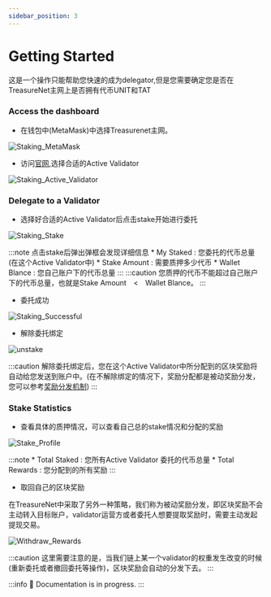 ```yaml
---
sidebar_position: 3
---
```


# Getting Started

这是一个操作只能帮助您快速的成为delegator,但是您需要确定您是否在TreasureNet主网上是否拥有代币UNIT和TAT

### Access the dashboard

  * 在钱包中(MetaMask)中选择Treasurenet主网。

  ![Staking_MetaMask](/img/docs/metamask.jpg)

  * 访问[官网](https://124.70.23.119:3007/Stake/profile),选择合适的Active Validator

  ![Staking_Active_Validator](/img/docs/Staking_Active_Validator.png)

### Delegate to a Validator

  * 选择好合适的Active Validator后点击stake开始进行委托

  ![Staking_Stake](/img/docs/Staking_tanchuang.png)

  :::note
    点击stake后弹出弹框会发现详细信息
      * My Staked : 您委托的代币总量(在这个Active Validator中)
      * Stake Amount : 需要质押多少代币
      * Wallet Blance : 您自己账户下的代币总量
  :::
  :::caution
    您质押的代币不能超过自己账户下的代币总量，也就是Stake Amount　<　Wallet Blance。
  :::

  * 委托成功

  ![Staking_Successful](/img/docs/successful.png)

  * 解除委托绑定

  ![unstake](/img/docs/unstake.png)

  :::caution
    解除委托绑定后，您在这个Active Validator中所分配到的区块奖励将自动给您发送到账户中。(在不解除绑定的情况下，奖励分配都是被动奖励分发，您可以参考[奖励分发机制](../protocolDevelopers/modules/distribution.md))
  :::

### Stake Statistics

  * 查看具体的质押情况，可以查看自己总的stake情况和分配的奖励
  
  ![Stake_Profile](/img/docs/Stake_Profile.png)

  :::note
      * Total Staked : 您所有Active Validator 委托的代币总量
      * Total Rewards : 您分配到的所有奖励
  :::

  * 取回自己的区块奖励

  在TreasureNet中采取了另外一种策略，我们称为被动奖励分发，即区块奖励不会主动转入目标账户，validator运营方或者委托人想要提取奖励时，需要主动发起提现交易。

  ![Withdraw_Rewards](/img/docs/Withdraw_Rewards.png)

  :::caution
    这里需要注意的是，当我们链上某一个validator的权重发生改变的时候(重新委托或者撤回委托等操作)，区块奖励会自动的分发下去。
  :::

:::info
  🚧 Documentation is in progress.
:::
